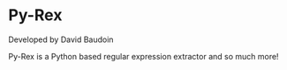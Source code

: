 # Py-Rex

Developed by David Baudoin 

Py-Rex is a Python based regular expression extractor and so much more!
